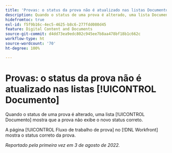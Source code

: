 ```yaml
---
title: 'Provas: o status da prova não é atualizado nas listas Documento'
description: Quando o status de uma prova é alterado, uma lista Documento mostra que a prova não exibe o novo status correto.
hidefromtoc: true
exl-id: f5f9b16c-4ec5-4625-b8c6-277fdd080d45
feature: Digital Content and Documents
source-git-commit: d4dd73ea9edc802c945ee7b8aa478bf18b1c662c
workflow-type: ht
source-wordcount: '70'
ht-degree: 100%

---
```


# Provas: o status da prova não é atualizado nas listas [!UICONTROL Documento]

<!--Won't fix tab, article live by request-->

Quando o status de uma prova é alterado, uma lista [!UICONTROL Documento] mostra que a prova não exibe o novo status correto.

A página [!UICONTROL Fluxo de trabalho de prova] no [!DNL Workfront] mostra o status correto da prova.

_Reportado pela primeira vez em 3 de agosto de 2022._
